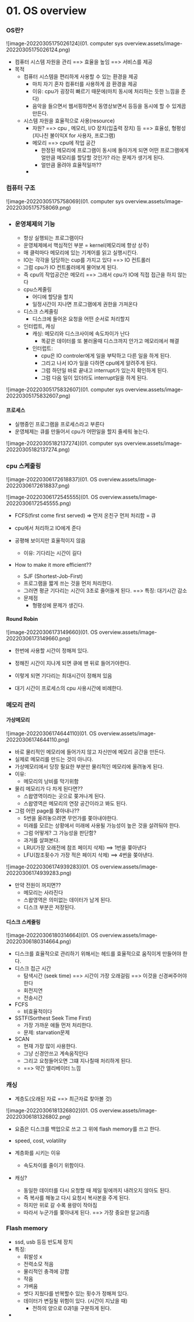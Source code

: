 # 01. OS overview

### OS란?

![image-20220305175026124](01. computer sys overview.assets/image-20220305175026124.png)

- 컴퓨터 시스템 자원을 관리 ==> 효율을 높임 ==> 서비스를 제공
- 목적
  - 컴퓨터 시스템을 편리하게 사용할 수 있는 환경을 제공
    - 마치 자기 혼자 컴퓨터를 사용하게 끔 환경을 제공
    - 이유: cpu가 굉장히 빠르기 때문에(마치 동시에 처리하는 듯한 느낌을 준다)
    - 음악을 들으면서 웹서핑하면서 동영상보면서 등등을 동시에 할 수 있게끔 만든다.
  - 시스템 자원을 효율적으로 사용(resource)
    - 자원? ==> cpu , 메모리, I/O 장치(입출력 장치) 등 
      			==> 효율성, 형평성(지나친 불이익X for 사용자, 프로그램)
    - 메모리 ==> cpu에 작업 공간
      - 한정된 메모리에 프로그램이 동시에 돌아가게 되면 어떤 프로그램에게 얼만큼 메모리를 할당할 것인가? 라는 문제가 생기게 된다.
      - 얼만큼 올려야 효율적일까??
    - 

### 컴퓨터 구조

![image-20220305175758069](01. computer sys overview.assets/image-20220305175758069.png)

- ### 운영체제의 기능
  
  - 항상 실행되는 프로그램이다
  - 운영체제에서 핵심적인 부분 = kernel(메모리에 항상 상주)
  - 매 클럭마다 메모리에 있는 기계어를 읽고 실행시킨다.
  - IO는 각각을 담당하는 cup를 가지고 있다 ==> IO 컨트롤러
  - 그럼 cpu가 IO 컨트롤러에게 물어보게 된다.
  - 즉 cpu의 작업공간은 메모리 ==> 그래서 cpu가 IO에 직접 접근을 하지 않는다
  - cpu스케줄링
    - 어디에 할당을 할지
    - 일정시간이 지나면 프로그램에게 권한을 가져온다
  - 디스크 스케줄링
    - 디스크에 들어온 요청을 어떤 순서로 처리할지
  - 인터럽트, 캐싱
    - 캐싱: 메모리와 디스크사이에 속도차이가 난다
      - 똑같은 데이터를 또 불러올때 디스크까지 안가고 메모리에서 해결
    - 인터럽트: 
      - cpu은 IO controler에게 일을 부탁하고 다른 일을 하게 된다.
      - 그리고 나서 IO가 일을 다하면 cpu에게 알려주게 된다.
      - 그럼 하던일 바로 끝내고 interrupt가 있는지 확인하게 된다.
      - 그럼 다음 일이 있더라도 interrupt일을 하게 된다.

![image-20220305175832607](01. computer sys overview.assets/image-20220305175832607.png)



#### 프로세스

- 실행중인 프로그램을 프로세스라고 부른다
- 운영체제는 큐를 만들어서 cpu가 어떤일을 할지 줄세워 놓는다.

![image-20220305182137274](01. computer sys overview.assets/image-20220305182137274.png)



### cpu 스케줄링

![image-20220306172618837](01. OS overview.assets/image-20220306172618837.png)

![image-20220306172545555](01. OS overview.assets/image-20220306172545555.png)

- FCFS(first come first served) => 먼저 온친구 먼저 처리함 = 큐
- cpu에서 처리하고 IO에게 준다
- 공평해 보이지만 효율적이지 않음
  - 이유: 기다리는 시간이 길다

- How to make it more efficient??
  - SJF (Shortest-Job-First)
  - 프로그램을 짧게 쓰는 것을 먼저 처리한다.
  - 그러면 평균 기다리는 시간이 3초로 줄어들게 된다. ==> 특징: 대기시간 감소
  - 문제점
    - 형평성에 문제가 생긴다. 



#### Round Robin

![image-20220306173149660](01. OS overview.assets/image-20220306173149660.png)

- 한번에 사용할 시간이 정해져 있다.
- 정해진 시간이 지나게 되면 큐에 맨 뒤로 들어가야한다.

- 이렇게 되면 기다리는 최대시간이 정해져 있음
- 대기 시간이 프로세스의 cpu 사용시간에 비례한다.



### 메모리 관리

#### 가상메모리

![image-20220306174644110](01. OS overview.assets/image-20220306174644110.png)

- 바로 물리적인 메모리에 들어가지 않고 자신만에 메모리 공간을 만든다.
- 실제로 메모리를 만드는 것이 아니다.
- 가상메모리에서 당장 필요한 부분만 물리적인 메모리에 올려놓게 된다.
- 이유: 
  - 메모리의 낭비를 막기위함
- 물리 메모리가 다 차게 된다면??
  - 스왑영역이라는 곳으로 쫒겨나게 된다.
  - 스왑영역은 메모리의 연장 공간이라고 봐도 된다.
- 그럼 어떤 page를 쫒아내나??
  - 5번을 올려놓으려면 무언가를 쫒아내야한다.
  - 미래를 모르는 상황에서 미래에 사용될 가능성이 높은 것을 살려둬야 한다.
  - 그럼 어떻게? 그 가능성을 판단함?
  - 과거를 살펴본다.
  - LRU(가장 오래전에 참조 페이지 삭제) ==> 1번을 쫒아낸다
  - LFU(참조횟수가 가장 적은 페이지 삭제) ==> 4번을 쫒아낸다.

![image-20220306174939283](01. OS overview.assets/image-20220306174939283.png)

- 만약 전원이 꺼지면??
  - 메모리는 사라진다
  - 스왑영역은 의미없는 데이터가 남게 된다.
  - 디스크 부분은 저장된다.



#### 디스크 스케줄링

![image-20220306180314664](01. OS overview.assets/image-20220306180314664.png)

- 디스크를 효율적으로 관리하기 위해서는 헤드를 효율적으로 움직이게 만들어야 한다.
- 디스크 접근 시간
  - 탐색시간 (seek time) ==> 시간이 가장 오래걸림 ==> 이것을 신경써주어야한다
  - 회전지연
  - 전송시간
- FCFS
  - 비효율적이다
- SSTF(Sorthest Seek Time First)
  - 가장 가까운 애들 먼저 처리한다. 
  - 문제: starvation문제
- SCAN
  - 현재 가장 많이 사용한다.
  - 그냥 신경안쓰고 계속움직인다
  - 그리고 요청들어오면 그떄 지나칠때 처리하게 된다.
  - ==> 약간 엘리베이터 느낌



### 캐싱

- 계층도(오래된 자료 ==> 최근자료 찾아볼 것)

![image-20220306181326802](01. OS overview.assets/image-20220306181326802.png)

- 요즘은 디스크를 백업으로 쓰고 그 위에 flash memory를 쓰고 한다.
- speed, cost, volatility
- 계층화를 시키는 이유
  - 속도차이를 줄이기 위함이다.

- 캐싱?
  - 동일한 데이터를 다시 요청할 때 제일 밑에까지 내려오지 않아도 된다.
  - 즉 복사를 해놓고 다시 요청시 복사본을 주게 된다.
  - 하지만 위로 갈 수록 용량이 작아짐
  - 따라서 누군가를 쫒아내게 된다. ==> 가장 중요한 알고리즘



### Flash memory

- ssd, usb 등등 반도체 장치
- 특징:
  - 휘발성 x
  - 전력소모 적음
  - 물리적인 충격에 강함
  - 작음
  - 가벼움
  - 썻다 지웠다를 반복할수 있는 횟수가 정해져 있다.
  - 데이터가 변질될 위험이 있다. (시간이 지났을 때)
    - 전하의 양으로 0과1을 구분하게 된다.
- 













